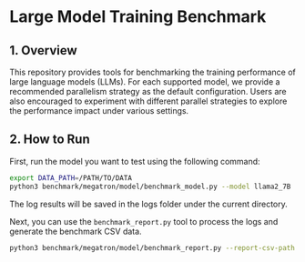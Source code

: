 # Large Model Training Benchmark
## 1. Overview
This repository provides tools for benchmarking the training performance of large language models (LLMs). For each supported model, we provide a recommended parallelism strategy as the default configuration. Users are also encouraged to experiment with different parallel strategies to explore the performance impact under various settings.


## 2. How to Run

First, run the model you want to test using the following command:
```bash
export DATA_PATH=/PATH/TO/DATA
python3 benchmark/megatron/model/benchmark_model.py --model llama2_7B
```
The log results will be saved in the logs folder under the current directory.

Next, you can use the `benchmark_report.py` tool to process the logs and generate the benchmark CSV data.
```bash
python3 benchmark/megatron/model/benchmark_report.py --report-csv-path model_benchmark_llama2_7B.csv

```
